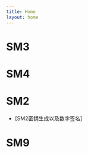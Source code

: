 ```yaml
---
title: Home
layout: home
---
```

# SM3

# SM4

# SM2
- [SM2密钥生成以及数字签名]

# SM9


[SM2 数字签名]: https://habezai.github.io/GuoMi/SM2_DSA
